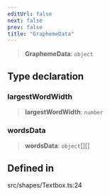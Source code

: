 ```yaml
---
editUrl: false
next: false
prev: false
title: "GraphemeData"
---
```


> **GraphemeData**: `object`

## Type declaration

### largestWordWidth

> **largestWordWidth**: `number`

### wordsData

> **wordsData**: `object`[][]

## Defined in

src/shapes/Textbox.ts:24
